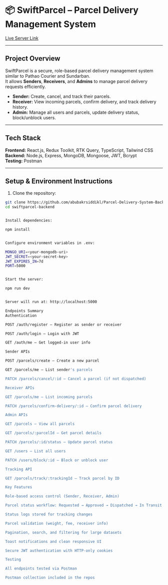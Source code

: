 
# 📦 SwiftParcel – Parcel Delivery Management System

[Live Server Link](https://parcel-delivery-backend-nine.vercel.app)

---

## **Project Overview**

SwiftParcel is a secure, role-based parcel delivery management system similar to Pathao Courier and Sundarban.  
It allows **Senders**, **Receivers**, and **Admins** to manage parcel delivery requests efficiently.  

- **Sender:** Create, cancel, and track their parcels.  
- **Receiver:** View incoming parcels, confirm delivery, and track delivery history.  
- **Admin:** Manage all users and parcels, update delivery status, block/unblock users.  

---

## **Tech Stack**

**Frontend:** React.js, Redux Toolkit, RTK Query, TypeScript, Tailwind CSS  
**Backend:** Node.js, Express, MongoDB, Mongoose, JWT, Bcrypt  
**Testing:** Postman  

---

## **Setup & Environment Instructions**

1. Clone the repository:  
```bash
git clone https://github.com/abubakrsiddikl/Parcel-Delivery-System-Backend
cd swiftparcel-backend


Install dependencies:

npm install


Configure environment variables in .env:

MONGO_URI=<your-mongodb-uri>
JWT_SECRET=<your-secret-key>
JWT_EXPIRES_IN=7d
PORT=5000


Start the server:

npm run dev


Server will run at: http://localhost:5000

Endpoints Summary
Authentication

POST /auth/register – Register as sender or receiver

POST /auth/login – Login with JWT

GET /auth/me – Get logged-in user info

Sender APIs

POST /parcels/create – Create a new parcel

GET /parcels/me – List sender's parcels

PATCH /parcels/cancel/:id – Cancel a parcel (if not dispatched)

Receiver APIs

GET /parcels/me – List incoming parcels

PATCH /parcels/confirm-delivery/:id – Confirm parcel delivery

Admin APIs

GET /parcels – View all parcels

GET /parcels/:parcelId – Get parcel details

PATCH /parcels/:id/status – Update parcel status

GET /users – List all users

PATCH /users/block/:id – Block or unblock user

Tracking API

GET /parcels/track/:trackingId – Track parcel by ID

Key Features

Role-based access control (Sender, Receiver, Admin)

Parcel status workflow: Requested → Approved → Dispatched → In Transit → Delivered

Status logs stored for tracking changes

Parcel validation (weight, fee, receiver info)

Pagination, search, and filtering for large datasets

Toast notifications and clean responsive UI

Secure JWT authentication with HTTP-only cookies

Testing

All endpoints tested via Postman

Postman collection included in the repos